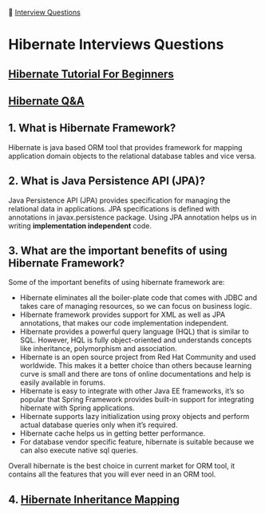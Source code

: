 :palm_tree: [Interview Questions](https://kellylin1115.github.io/interview-questions-blog/)

# Hibernate Interviews Questions

## [Hibernate Tutorial For Beginners](https://www.journaldev.com/2882/hibernate-tutorial-for-beginners)

## [Hibernate Q&A](https://www.journaldev.com/3633/hibernate-interview-questions-and-answers)

## 1. What is Hibernate Framework?
Hibernate is java based ORM tool that provides framework for mapping application domain objects to the relational database tables and vice versa.

## 2. What is Java Persistence API (JPA)?
Java Persistence API (JPA) provides specification for managing the relational data in applications.
JPA specifications is defined with annotations in javax.persistence package. Using JPA annotation helps us in writing **implementation independent** code.

## 3. What are the important benefits of using Hibernate Framework?
Some of the important benefits of using hibernate framework are:

- Hibernate eliminates all the boiler-plate code that comes with JDBC and takes care of managing resources, so we can focus on business logic.
- Hibernate framework provides support for XML as well as JPA annotations, that makes our code implementation independent.
- Hibernate provides a powerful query language (HQL) that is similar to SQL. However, HQL is fully object-oriented and understands concepts like inheritance, polymorphism and association.
- Hibernate is an open source project from Red Hat Community and used worldwide. This makes it a better choice than others because learning curve is small and there are tons of online documentations and help is easily available in forums.
- Hibernate is easy to integrate with other Java EE frameworks, it’s so popular that Spring Framework provides built-in support for integrating hibernate with Spring applications.
- Hibernate supports lazy initialization using proxy objects and perform actual database queries only when it’s required.
- Hibernate cache helps us in getting better performance.
- For database vendor specific feature, hibernate is suitable because we can also execute native sql queries.

Overall hibernate is the best choice in current market for ORM tool, it contains all the features that you will ever need in an ORM tool.

## 4. [Hibernate Inheritance Mapping](https://www.baeldung.com/hibernate-inheritance)


